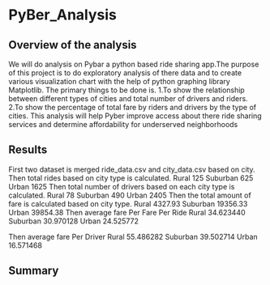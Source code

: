 # PyBer_Analysis
## Overview of the analysis
We will do analysis on Pybar a python based ride sharing app.The purpose of this project is to do exploratory analysis of there data and to create  various visualization chart with the help of python graphing library Matplotlib.
The primary things to be done is.
1.To show the relationship between different types of cities and total number of drivers and riders.
2.To show the percentage of total fare by riders and drivers by the type of cities.
This analysis will help Pyber improve access about there ride sharing services and determine affordability for underserved neighborhoods





## Results
First two dataset is merged ride_data.csv and city_data.csv based on city.
Then total rides based on city type is calculated.
Rural        125
Suburban     625
Urban        1625
Then total number of drivers based on each city type is calculated.
Rural        78
Suburban     490
Urban        2405
Then the total amount of fare is calculated based on city type.
Rural        4327.93
Suburban    19356.33
Urban       39854.38
Then average fare Per Fare Per Ride
Rural       34.623440
Suburban    30.970128
Urban       24.525772

Then average fare Per Driver
Rural       55.486282
Suburban    39.502714
Urban       16.571468





## Summary 
